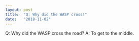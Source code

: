 ```yaml
---
layout: post
title:  "Q:	Why did the WASP cross!"
date:   "2018-11-02"
---
```

Q:	Why did the WASP cross the road?
A:	To get to the middle.
